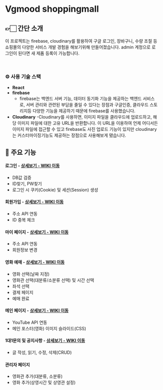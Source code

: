 # Vgmood shoppingmall

## 👉🏻 간단 소개
이 프로젝트는 firebase, cloudinary를 활용하여 구글 로그인, 장바구니, 수량 조절 등 쇼핑몰의 다양한 서비스 개발 경험을 해보기위해 만들어졌습니다. admin 계정으로 로그인이 된다면 새 제품 등록이 가능합니다. 

<br>

### ⚙️ 사용 기술 스택
- **React**  
- **firebase** 
  - firebase는 백엔드 서버 기능, 데이터 동기화 기능을 제공하는 백엔드 서비스로, 서버 관리와 관련된 부담을 줄일 수    있다는 장점과 구글인증, 클라우드 스토리지등 다양한 기능을 제공하기 때문에 firebase를 사용했습니다. 
- **Cloudinary** 
  -Cloudinary를 사용하면, 이미지 파일을 클라우드에 업로드하고, 해당 이미지 파일에 대한 고유 URL을 반환합니다. 이 URL을 이용하여 언제 어디서든 이미지 파일에 접근할 수 있고 firebase도 사진 업로드 기능이 있지만 cloudinary는 커스터마이징기능도 제공하는 장점으로 사용해보게 됐습니다.
  
## 📌 주요 기능
#### 로그인 - <a href="https://github.com/chaehyuenwoo/SpringBoot-Project-MEGABOX/wiki/%EC%A3%BC%EC%9A%94-%EA%B8%B0%EB%8A%A5-%EC%86%8C%EA%B0%9C(Login)" >상세보기 - WIKI 이동</a>
- DB값 검증
- ID찾기, PW찾기
- 로그인 시 쿠키(Cookie) 및 세션(Session) 생성
#### 회원가입 - <a href="https://github.com/chaehyuenwoo/SpringBoot-Project-MEGABOX/wiki/%EC%A3%BC%EC%9A%94-%EA%B8%B0%EB%8A%A5-%EC%86%8C%EA%B0%9C(Member)" >상세보기 - WIKI 이동</a>
- 주소 API 연동
- ID 중복 체크
#### 마이 페이지 - <a href="https://github.com/chaehyuenwoo/SpringBoot-Project-MEGABOX/wiki/%EC%A3%BC%EC%9A%94-%EA%B8%B0%EB%8A%A5-%EC%86%8C%EA%B0%9C(Member)" >상세보기 - WIKI 이동</a>
- 주소 API 연동
- 회원정보 변경

#### 영화 예매 - <a href="https://github.com/chaehyuenwoo/SpringBoot-Project-MEGABOX/wiki/%EC%A3%BC%EC%9A%94-%EA%B8%B0%EB%8A%A5-%EC%86%8C%EA%B0%9C(%EC%98%81%ED%99%94-%EC%98%88%EB%A7%A4)" >상세보기 - WIKI 이동</a>
- 영화 선택(날짜 지정)
- 영화관 선택(대분류/소분류 선택) 및 시간 선택
- 좌석 선택
- 결제 페이지
- 예매 완료
#### 메인 페이지 - <a href="https://github.com/chaehyuenwoo/SpringBoot-Project-MEGABOX/wiki/%EC%A3%BC%EC%9A%94-%EA%B8%B0%EB%8A%A5-%EC%86%8C%EA%B0%9C(%EB%A9%94%EC%9D%B8-Page)" >상세보기 - WIKI 이동</a>
- YouTube API 연동
- 메인 포스터(영화) 이미지 슬라이드(CSS)
#### 1대1문의 및 공지사항 - <a href="" >상세보기 - WIKI 이동</a> 
- 글 작성, 읽기, 수정, 삭제(CRUD)

#### 관리자 페이지 
- 영화관 추가(대분류, 소분류)
- 영화 추가(상영시간 및 상영관 설정)
